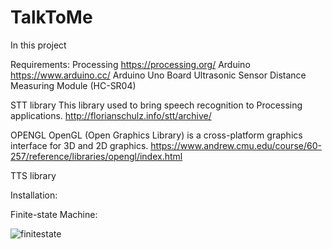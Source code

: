 # TalkToMe
In this project 

Requirements:
Processing
https://processing.org/
Arduino
https://www.arduino.cc/
Arduino Uno Board
Ultrasonic Sensor Distance Measuring Module (HC-SR04)

STT library
This library used to bring speech recognition to Processing applications. 
http://florianschulz.info/stt/archive/

OPENGL
OpenGL (Open Graphics Library) is a cross-platform graphics interface for 3D and 2D graphics. 
https://www.andrew.cmu.edu/course/60-257/reference/libraries/opengl/index.html

TTS library

Installation:


Finite-state Machine:








![finitestate](https://cloud.githubusercontent.com/assets/15851423/11229293/d38c081c-8d48-11e5-8a29-30715b6514dc.jpg)
